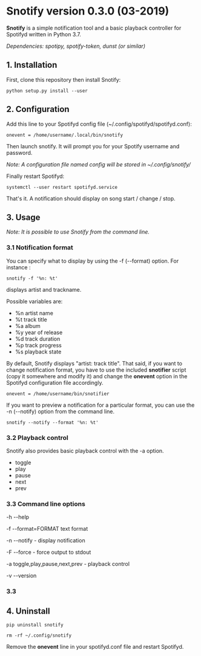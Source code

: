 # **Snotify** version 0.3.0 (03-2019)

**Snotify** is a simple notification tool and a basic playback controller for Spotifyd written in Python 3.7.

*Dependencies: spotipy, spotify-token, dunst (or similar)*

## 1. Installation

First, clone this repository then install Snotify:

`python setup.py install --user`

## 2. Configuration

Add this line to your Spotifyd config file (~/.config/spotifyd/spotifyd.conf):

`onevent = /home/username/.local/bin/snotify`

Then launch snotify. It will prompt you for your Spotify username and password.

*Note: A configuration file named config will be stored in ~/.config/snotify/*

Finally restart Spotifyd:

`systemctl --user restart spotifyd.service`

That's it. A notification should display on song start / change / stop.

## 3. Usage

*Note: It is possible to use Snotify from the command line.*

### 3.1 Notification format

You can specify what to display by using the -f (--format) option. For instance :

`snotify -f '%n: %t'`

displays artist and trackname.


Possible variables are:

- %n artist name
- %t track title
- %a album
- %y year of release
- %d track duration
- %p track progress
- %s playback state

By default, Snotify displays "artist: track title". That said, if you want to change notification format, you have to use the included **snotifier** script (copy it somewhere and modify it) and change the **onevent** option in the Spotifyd configuration file accordingly.

`onevent = /home/username/bin/snotifier`

If you want to preview a notification for a particular format, you can use the -n (--notify) option from the command line.

`snotify --notify --format '%n: %t'`

### 3.2 Playback control

Snotify also provides basic playback control with the -a option.

- toggle
- play
- pause
- next
- prev

### 3.3 Command line options

-h --help

-f --format=FORMAT text format

-n --notify - display notification

-F --force - force output to stdout

-a toggle,play,pause,next,prev - playback control

-v --version

### 3.3 
## 4. Uninstall

`pip uninstall snotify`

`rm -rf ~/.config/snotify`

Remove the **onevent** line in your spotifyd.conf file and restart Spotifyd.
